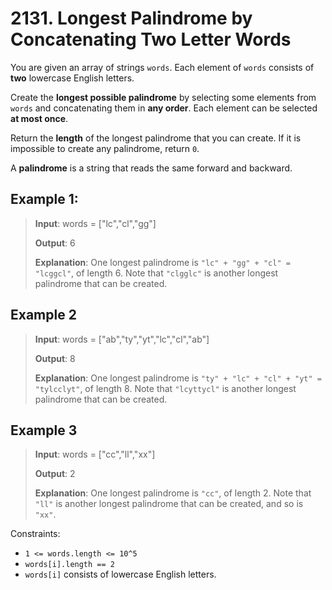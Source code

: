 # 2131. Longest Palindrome by Concatenating Two Letter Words

You are given an array of strings `words`. Each element of `words` consists of **two** lowercase English letters.

Create the **longest possible palindrome** by selecting some elements from `words` and concatenating them in **any order**. Each element can be selected **at most once**.

Return the **length** of the longest palindrome that you can create. If it is impossible to create any palindrome, return `0`.

A **palindrome** is a string that reads the same forward and backward.

## Example 1:

> **Input**: words = ["lc","cl","gg"]
>
> **Output**: 6
>
> **Explanation**: One longest palindrome is `"lc" + "gg" + "cl" = "lcggcl"`, of length 6.
Note that `"clgglc"` is another longest palindrome that can be created.

## Example 2

> **Input**: words = ["ab","ty","yt","lc","cl","ab"]
>
> **Output**: 8
>
> **Explanation**: One longest palindrome is `"ty" + "lc" + "cl" + "yt" = "tylcclyt"`, of length 8.
Note that `"lcyttycl"` is another longest palindrome that can be created.

## Example 3

> **Input**: words = ["cc","ll","xx"]
>
> **Output**: 2
>
> **Explanation**: One longest palindrome is `"cc"`, of length 2.
Note that `"ll"` is another longest palindrome that can be created, and so is `"xx"`.
 

Constraints:

- `1 <= words.length <= 10^5`
- `words[i].length == 2`
- `words[i]` consists of lowercase English letters.